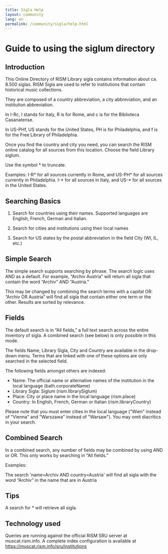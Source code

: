 ```yaml
---
title: Sigla Help
layout: community
lang: en
permalink: /community/sigla/help.html
---
```


# Guide to using the siglum directory

## Introduction

This Online Directory of RISM Library sigla contains information about ca. 8.500 siglas.
RISM Sigla are used to refer to institutions that contain historical music collections.

They are composed of a country abbreviation, a city abbreviation, and an institution abbreviation.

In I-Rc, I stands for Italy, R is for Rome, and c is for the Biblioteca Casanatense.

In US-PHf, US stands for the United States, PH is for Philadelphia, and f is for the Free Library of Philadelphia.

Once you find the country and city you need, you can search the RISM online catalog for all sources from this location. Choose the field Library siglum.

Use the symbol * to truncate.

Examples:
I-R* for all sources currently in Rome, and US-PH* for all sources currently in Philadelphia.
I-* for all sources in Italy, and US-* for all sources in the United States.

 
## Searching Basics

1. Search for countries using their names. Supported languages are English, French, German and Italian.

2. Search for cities and institutions using their local names

3. Search for US states by the postal abbreviation in the field City (WI, IL, etc.)

## Simple Search

The simple search supports searching by phrase. The search logic uses AND as a default. For example, “Archiv Austria” will return all sigla that contain the word “Archiv” AND “Austria.”

This may be changed by combining the search terms with a capital OR: “Archiv OR Austria” will find all sigla that contain either one term or the other. Results are sorted by relevance.

## Fields

The default search is in “All fields,” a full text search across the entire inventory of sigla. A combined search (see below) is only possible in this mode.

The fields Name, Library Sigla, City and Country are available in the drop-down menu. Terms that are linked with one of these options are only searched in the selected field.

The following fields amongst others are indexed:

* Name: The official name or alternative names of the institution in the local language (bath.corporateName)
* Library Sigla: Siglum (rism.librarySiglum)
* Place: City or place name in the local language (rism.place)
* Country: In English, French, German or Italian (rism.libraryCountry)

Please note that you must enter cities in the local language ("Wien" instead of "Vienna" and "Warszawa" instead of "Warsaw"). You may omit diacritics in your search.

## Combined Search

In a combined search, any number of fields may be combined by using AND or OR. This only works by searching in “All fields.”

Examples:

The search 'name=Archiv AND country=Austria' will find all sigla with the word “Archiv” in the name that are in Austria

 
## Tips

A search for * will retrieve all sigla.


## Technology used

Queries are running against the official RISM SRU server at muscat.rism.info. A complete index configuration is available at https://muscat.rism.info/sru/institutions

